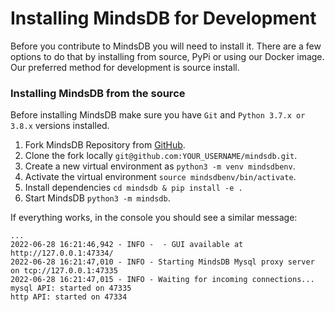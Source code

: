 # Installing MindsDB for Development

Before you contribute to MindsDB you will need to install it. There are a few options to do that by installing from source, PyPi or using our Docker image. Our preferred method for development is source install.


### Installing MindsDB from the source

Before installing MindsDB make sure you have `Git` and `Python 3.7.x or 3.8.x` versions installed.

1. Fork MindsDB Repository from [GitHub](https://github.com/mindsdb/mindsdb/fork).
2. Clone the fork locally `git@github.com:YOUR_USERNAME/mindsdb.git`.
3. Create a new virtual environment as `python3 -m venv mindsdbenv`.
4. Activate the virtual environment `source mindsdbenv/bin/activate`.
5. Install dependencies `cd mindsdb & pip install -e .`
6. Start MindsDB `python3 -m mindsdb`.

If everything works, in the console you should see a similar message:

```
...
2022-06-28 16:21:46,942 - INFO -  - GUI available at http://127.0.0.1:47334/
2022-06-28 16:21:47,010 - INFO - Starting MindsDB Mysql proxy server on tcp://127.0.0.1:47335
2022-06-28 16:21:47,015 - INFO - Waiting for incoming connections...
mysql API: started on 47335
http API: started on 47334
```
